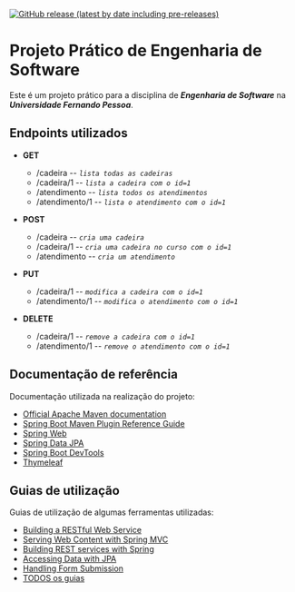 [![GitHub release (latest by date including pre-releases)](https://img.shields.io/github/v/release/RetlavSource/ESOF_Projecto?color=green&include_prereleases&label=%C3%BAltima%20vers%C3%A3o&style=plastic)](https://github.com/RetlavSource/ESOF_Project/releases)

# Projeto Prático de Engenharia de Software

Este é um projeto prático para a disciplina de  ***Engenharia de Software*** na ***Universidade Fernando Pessoa***.

## Endpoints utilizados
*   **GET**
    *   /cadeira -- *`lista todas as cadeiras`*
    *   /cadeira/1 -- *`lista a cadeira com o id=1`*
    *   /atendimento -- *`lista todos os atendimentos`*
    *   /atendimento/1 -- *`lista o atendimento com o id=1`*

*   **POST**
    *   /cadeira -- *`cria uma cadeira`*
    *   /cadeira/1 -- *`cria uma cadeira no curso com o id=1`*
    *   /atendimento -- *`cria um atendimento`*
*   **PUT**
    *   /cadeira/1 -- *`modifica a cadeira com o id=1`*
    *   /atendimento/1 -- *`modifica o atendimento com o id=1`*
*   **DELETE**
    *   /cadeira/1 -- *`remove a cadeira com o id=1`*
    *   /atendimento/1 -- *`remove o atendimento com o id=1`*

## Documentação de referência
Documentação utilizada na realização do projeto:
*   [Official Apache Maven documentation](https://maven.apache.org/guides/index.html)
*   [Spring Boot Maven Plugin Reference Guide](https://docs.spring.io/spring-boot/docs/2.2.0.RELEASE/maven-plugin/)
*   [Spring Web](https://docs.spring.io/spring-boot/docs/2.2.0.RELEASE/reference/htmlsingle/#boot-features-developing-web-applications)
*   [Spring Data JPA](https://docs.spring.io/spring-boot/docs/2.2.0.RELEASE/reference/htmlsingle/#boot-features-jpa-and-spring-data)
*   [Spring Boot DevTools](https://docs.spring.io/spring-boot/docs/2.2.0.RELEASE/reference/htmlsingle/#using-boot-devtools)
*   [Thymeleaf](https://docs.spring.io/spring-boot/docs/{bootVersion}/reference/htmlsingle/#boot-features-spring-mvc-template-engines)

## Guias de utilização
Guias de utilização de algumas ferramentas utilizadas:

*   [Building a RESTful Web Service](https://spring.io/guides/gs/rest-service/)
*   [Serving Web Content with Spring MVC](https://spring.io/guides/gs/serving-web-content/)
*   [Building REST services with Spring](https://spring.io/guides/tutorials/bookmarks/)
*   [Accessing Data with JPA](https://spring.io/guides/gs/accessing-data-jpa/)
*   [Handling Form Submission](https://spring.io/guides/gs/handling-form-submission/)
*   [TODOS os guias](https://spring.io/guides/)